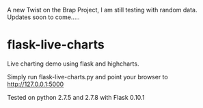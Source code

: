 A new Twist on the Brap Project, I am still testing with random data.
Updates soon to come.....


flask-live-charts
=================

Live charting demo using flask and highcharts.

Simply run flask-live-charts.py and point your browser to http://127.0.0.1:5000

Tested on python 2.7.5 and 2.7.8 with Flask 0.10.1
